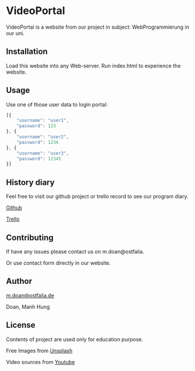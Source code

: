 # VideoPortal

VideoPortal is a website from our project in subject: WebProgrammierung in our uni.

## Installation

Load this website into any Web-server. Run index.html to experience the website.

## Usage

Use one of those user data to login portal:
```javascript
[{
    "username": "user1",
    "password": 123
}, {
    "username": "user2",
    "password": 1234
}, {
    "username": "user3",
    "password": 12345
}]
```
## History diary

Feel free to visit our github project or trello record to see our program diary.

[Github](https://github.com/yeugautruc/WebVideoPortal)

[Trello](https://trello.com/b/CYNjCcU5/web-programmierung-ss20-group1)

## Contributing
If have any issues please contact us on m.doan@ostfalia.

Or use contact form directly in our website.

## Author

m.doan@ostfalia.de

Doan, Manh Hung
## License

Contents of project are used only for education purpose.

Free Images from [Unsplash](https://unsplash.com)

Video sources from [Youtube](https://youtube.com)
